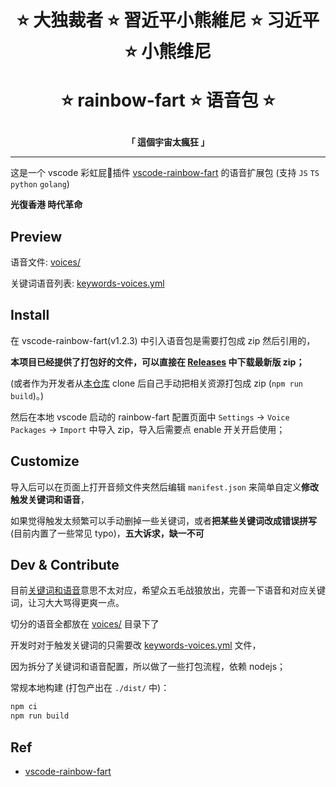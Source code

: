 <h1 align="center">
⭐️ 大独裁者 ⭐️ 習近平小熊維尼 ⭐️ 习近平 ⭐️ 小熊维尼
  
⭐️ rainbow-fart ⭐️ 语音包 ⭐️
</h1>

<p align="center">
<strong>「 這個宇宙太瘋狂 」</strong>
</p>

---

这是一个 vscode 彩虹屁🌈插件 [vscode-rainbow-fart](https://github.com/SaekiRaku/vscode-rainbow-fart) 的语音扩展包 (支持 `JS` `TS` `python` `golang`)

**光復香港 時代革命**


## Preview

语音文件: [voices/](./voices/)

关键词语音列表: [keywords-voices.yml](./keywords-voices.yml)


## Install

在 vscode-rainbow-fart(v1.2.3) 中引入语音包是需要打包成 zip 然后引用的，

**本项目已经提供了打包好的文件，可以直接在 [Releases](https://github.com/xi-yu-yan-kai-fa/xi-winnie-rainbow-fart/releases) 中下载最新版 zip；**

(或者作为开发者从[本仓库](https://github.com/xi-yu-yan-kai-fa/xi-winnie-rainbow-fart) clone 后自己手动把相关资源打包成 zip (`npm run build`)。)

然后在本地 vscode 启动的 rainbow-fart 配置页面中 `Settings` -> `Voice Packages` -> `Import` 中导入 zip，导入后需要点 enable 开关开启使用；

## Customize

导入后可以在页面上打开音频文件夹然后编辑 `manifest.json` 来简单自定义**修改触发关键词和语音**，

如果觉得触发太频繁可以手动删掉一些关键词，或者**把某些关键词改成错误拼写** (目前内置了一些常见 typo)，**五大诉求，缺一不可**


## Dev & Contribute

目前[关键词和语音](./keywords-voices.yml)意思不太对应，希望众五毛战狼放出，完善一下语音和对应关键词，让习大大骂得更爽一点。

切分的语音全都放在 [voices/](./voices/) 目录下了

开发时对于触发关键词的只需要改 [keywords-voices.yml](./keywords-voices.yml) 文件，

因为拆分了关键词和语音配置，所以做了一些打包流程，依赖 nodejs；

常规本地构建 (打包产出在 `./dist/` 中)：

```bash
npm ci
npm run build
```

## Ref

- [vscode-rainbow-fart](https://github.com/SaekiRaku/vscode-rainbow-fart)

